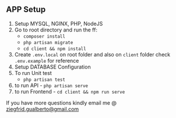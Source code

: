 ## APP Setup

1. Setup MYSQL, NGINX, PHP, NodeJS
1. Go to root directory and run the ff:
    * `composer install`
    * `php artisan migrate`
    * `cd client && npm install`
1. Create `.env.local` on root folder and also on `client` folder check `.env.example` for reference
1. Setup DATABASE Configuration
1. To run Unit test
    * `php artisan test`
1. to run API - `php artisan serve`
1. to run Frontend - `cd client && npm run serve`

If you have more questions kindly email me @ ziegfrid.gualberto@gmail.com
